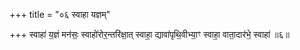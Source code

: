 +++
title = "०६ स्वाहा यज्ञम्"

+++
स्वाहा॑ य॒ज्ञं मन॑सः॒ स्वाहो॑रोर॒न्तरि॑क्षा॒त् स्वाहा॒ द्यावा॑पृथि॒वीभ्या॒ꣳ स्वाहा॒ वाता॒दार॑भे॒ स्वाहा॑ ॥६॥